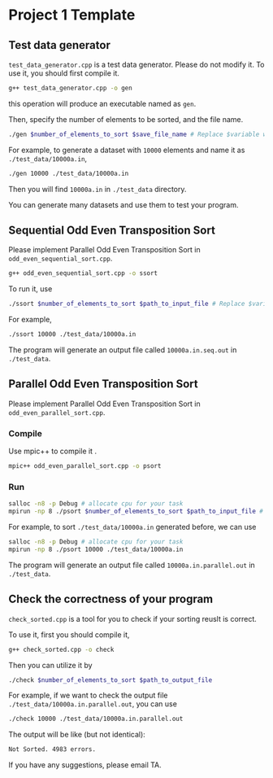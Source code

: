 # Project 1 Template

## Test data generator

`test_data_generator.cpp` is a test data generator. Please do not modify it. To use it, you should first compile it.

```sh
g++ test_data_generator.cpp -o gen
```

this operation will produce an executable named as `gen`.

Then, specify the number of elements to be sorted, and the file name.

```sh
./gen $number_of_elements_to_sort $save_file_name # Replace $variable with your own value.
```

For example, to generate a dataset with `10000` elements and name it as `./test_data/10000a.in`,

```sh
./gen 10000 ./test_data/10000a.in
```

Then you will find `10000a.in` in `./test_data` directory.

You can generate many datasets and use them to test your program.

## Sequential Odd Even Transposition Sort

Please implement Parallel Odd Even Transposition Sort in `odd_even_sequential_sort.cpp`.

```sh
g++ odd_even_sequential_sort.cpp -o ssort
```

To run it, use

```sh
./ssort $number_of_elements_to_sort $path_to_input_file # Replace $variable with your own value.
```

For example,

```sh
./ssort 10000 ./test_data/10000a.in
```

The program will generate an output file called `10000a.in.seq.out` in `./test_data`.

## Parallel Odd Even Transposition Sort

Please implement Parallel Odd Even Transposition Sort in `odd_even_parallel_sort.cpp`.

### Compile

Use mpic++ to compile it .

```sh
mpic++ odd_even_parallel_sort.cpp -o psort
```

### Run

```sh
salloc -n8 -p Debug # allocate cpu for your task
mpirun -np 8 ./psort $number_of_elements_to_sort $path_to_input_file # Replace $variable with your own value.

```

For example, to sort `./test_data/10000a.in` generated before, we can use

```sh
salloc -n8 -p Debug # allocate cpu for your task
mpirun -np 8 ./psort 10000 ./test_data/10000a.in
```

The program will generate an output file called `10000a.in.parallel.out` in `./test_data`.

## Check the correctness of your program

`check_sorted.cpp` is a tool for you to check if your sorting reuslt is correct.

To use it, first you should compile it,

```sh
g++ check_sorted.cpp -o check
```

Then you can utilize it by

```sh
./check $number_of_elements_to_sort $path_to_output_file
```

For example, if we want to check the output file `./test_data/10000a.in.parallel.out`, you can use

```sh
./check 10000 ./test_data/10000a.in.parallel.out
```

The output will be like (but not identical):

```sh
Not Sorted. 4983 errors.
```

If you have any suggestions, please email TA.
